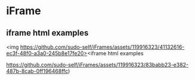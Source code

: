# iFrame
## iframe html examples

<img https://github.com/sudo-self/iFrames/assets/119916323/41132616-ec3f-48f0-a3a0-245b8e17fe20><iframe html examples
  
https://github.com/sudo-self/iFrames/assets/119916323/83babb23-e382-487b-8cab-0ff196468ffc)


